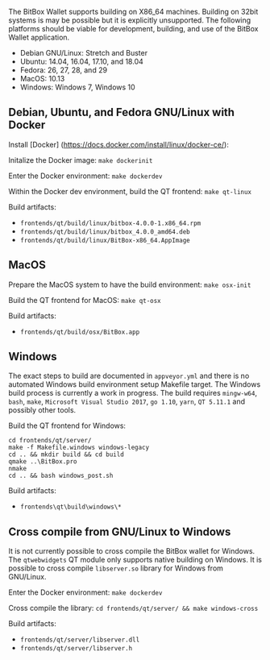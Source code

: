 The BitBox Wallet supports building on X86_64 machines. Building on 32bit
systems is may be possible but it is explicitly unsupported. The following
platforms should be viable for development, building, and use of the BitBox
Wallet application.

* Debian GNU/Linux: Stretch and Buster
* Ubuntu: 14.04, 16.04, 17.10, and 18.04
* Fedora: 26, 27, 28, and 29
* MacOS: 10.13
* Windows: Windows 7, Windows 10

## Debian, Ubuntu, and Fedora GNU/Linux with Docker

Install [Docker]
(https://docs.docker.com/install/linux/docker-ce/):

Initalize the Docker image:
`make dockerinit`

Enter the Docker environment:
`make dockerdev`

Within the Docker dev environment, build the QT frontend:
`make qt-linux`

Build artifacts:
* `frontends/qt/build/linux/bitbox-4.0.0-1.x86_64.rpm`
* `frontends/qt/build/linux/bitbox_4.0.0_amd64.deb`
* `frontends/qt/build/linux/BitBox-x86_64.AppImage`

## MacOS

Prepare the MacOS system to have the build environment:
`make osx-init`

Build the QT frontend for MacOS:
`make qt-osx`

Build artifacts:
* `frontends/qt/build/osx/BitBox.app`

## Windows

The exact steps to build are documented in `appveyor.yml` and there is no
automated Windows build environment setup Makefile target. The Windows build
process is currently a work in progress. The build requires `mingw-w64`,
`bash`, `make`, `Microsoft Visual Studio 2017`, `go 1.10`, `yarn`, `QT 5.11.1`
and possibly other tools. 

Build the QT frontend for Windows:
```
cd frontends/qt/server/
make -f Makefile.windows windows-legacy
cd .. && mkdir build && cd build
qmake ..\BitBox.pro
nmake
cd .. && bash windows_post.sh
```

Build artifacts:
* `frontends\qt\build\windows\*`

## Cross compile from GNU/Linux to Windows
It is not currently possible to cross compile the BitBox wallet for Windows.
The `qtwebwidgets` QT module only supports native building on Windows. It is
possible to cross compile `libserver.so` library for Windows from GNU/Linux.

Enter the Docker environment:
`make dockerdev`

Cross compile the library:
`cd frontends/qt/server/ && make windows-cross`

Build artifacts:
* `frontends/qt/server/libserver.dll`
* `frontends/qt/server/libserver.h`
